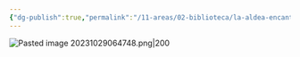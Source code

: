 ```yaml
---
{"dg-publish":true,"permalink":"/11-areas/02-biblioteca/la-aldea-encantada/","noteIcon":""}
---
```


![Pasted image 20231029064748.png|200](/img/user/02%20Image/Pasted%20image%2020231029064748.png)